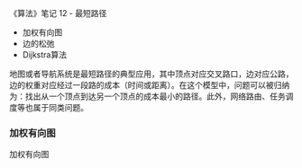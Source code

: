 《算法》笔记 12 - 最短路径

- 加权有向图
- 边的松弛
- Dijkstra算法

地图或者导航系统是最短路径的典型应用，其中顶点对应交叉路口，边对应公路，边的权重对应经过一段路的成本（时间或距离）。在这个模型中，问题可以被归纳为：找出从一个顶点到达另一个顶点的成本最小的路径。此外，网络路由、任务调度等也属于同类问题。

### 加权有向图
加权有向图